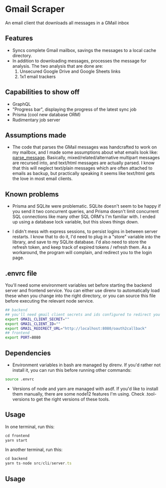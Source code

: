 # Gmail Scraper

An email client that downloads all messages in a GMail inbox

## Features

-   Syncs complete Gmail mailbox, savings the messages to a local cache directory.
-   In addition to downloading messages, processes the message for analysis. The two analysis that are done are:
    1.  Unsecured Google Drive and Google Sheets links
    2.  1x1 email trackers

## Capabilities to show off

-   GraphQL
-   "Progress bar", displaying the progress of the latest sync job
-   Prisma (cool new database ORM)
-   Rudimentary job server

## Assumptions made

-   The code that parses the GMail messages was handcrafted to work on my mailbox, and I made some assumptions about what emails look like: [parse_message](./backend/src/cmd/parse_message.ts). Basically, mixed/related/alternative multipart messages are recursed into, and text/html messages are actually parsed. I know that this will neglect text/plain messages which are often attached to emails as backup, but practically speaking it seems like text/html gets the love in most email clients.

## Known problems

-   Prisma and SQLite were problematic. SQLite doesn't seem to be happy if you send it two concurrent queries, and Prisma doesn't limit concurrent SQL connections like many other SQL ORM's I'm familiar with. I ended up using a database lock variable, but this slows things down.

-   I didn't mess with express sessions, to persist logins in between server restarts. I know that to do it, I'd need to plug in a "store" variable into the library, and save to my SQLite database. I'd also need to store the refresh token, and keep track of expired tokens / refresh them. As a workaround, the program will complain, and redirect you to the login page.

## .envrc file

You'll need some environment variables set before starting the backend server and frontend service. You can either use direnv to automatically load these when you change into the right directory, or you can source this file before executing the relevant node service.

```bash
## backend
## you'll need gmail client secrets and ids configured to redirect you to localhost:8080/oauth2callback
export GMAIL_CLIENT_SECRET=""
export GMAIL_CLIENT_ID=""
export GMAIL_REDIRECT_URL="http://localhost:8080/oauth2callback"
## frontend
export PORT=8080
```

## Dependencies

-   Environment variables in bash are managed by direnv. If you'd rather not install it, you can run this before running other commands:

```bash
source .envrc
```

-   Versions of node and yarn are managed with asdf. If you'd like to install them manually, there are some node12 features I'm using. Check .tool-versions to get the right versions of these tools.

## Usage

In one terminal, run this:

```js
cd frontend
yarn start
```

In another terminal, run this:

```js
cd backend
yarn ts-node src/cli/server.ts
```

## Usage
